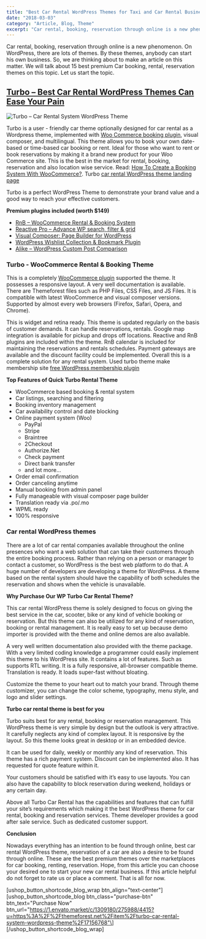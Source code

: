 ```yaml
---
title: "Best Car Rental WordPress Themes for Taxi and Car Rental Business"
date: "2018-03-03"
category: "Article, Blog, Theme"
excerpt: "Car rental, booking, reservation through online is a new phenomenon. On WordPress, there are lots of themes. By these themes, anybody can start his own business. So, we are thinking about to make an article on this matter. We will talk about 15 best premium Car booking, rental, reservation themes on this topic. Let us"
---
```


Car rental, booking, reservation through online is a new phenomenon. On WordPress, there are lots of themes. By these themes, anybody can start his own business. So, we are thinking about to make an article on this matter. We will talk about 15 best premium Car booking, rental, reservation themes on this topic. Let us start the topic.

## [Turbo – Best Car Rental WordPress Themes Can Ease Your Pain](https://1.envato.market/c/1309180/275988/4415?u=https%3A%2F%2Fthemeforest.net%2Fitem%2Fturbo-car-rental-system-wordpress-theme%2F17156768)

![Turbo – Car Rental System WordPress Theme](/assets/blog/images/turbo-banner.png)

Turbo is a user - friendly car theme optionally designed for car rental as a Wordpress theme, implemented with [Woo Commerce booking plugin](https://redq.io/blog/woocommerce-booking-plugin/), visual composer, and multilingual. This theme allows you to book your own date-based or time-based car booking or rent. Ideal for those who want to rent or book reservations by making it a brand new product for your Woo Commerce site. This is the best in the market for rental, booking, reservation and also location wise service. Read: [How To Create a Booking System With WooCommerce?](https://redq.io/blog/create-woocommerce-booking-system/). Turbo [car rental WordPress theme landing page](https://themeforest.net/item/turbo-car-rental-html-template/15939858?s_rank=9)

Turbo is a perfect WordPress Theme to demonstrate your brand value and a good way to reach your effective customers.

**Premium plugins included (worth \$149)**

- [RnB – WooCommerce Rental & Booking System](https://codecanyon.net/item/rnb-woocommerce-rental-booking-system/14835145)
- [Reactive Pro – Advance WP search, filter & grid](https://codecanyon.net/item/reactive-pro-advance-wp-search-filter-grid/17425763)
- [Visual Composer: Page Builder for WordPress](https://codecanyon.net/item/visual-composer-page-builder-for-wordpress/242431)
- [WordPress Wishlist Collection & Bookmark Plugin](https://codecanyon.net/item/woocommerce-wishlist-amp-collection/19241379)
- [Alike – WordPress Custom Post Comparison](https://codecanyon.net/item/alike-any-post-comparison-wordpress/15538788)

### **Turbo - WooCommerce Rental & Booking Theme**

This is a completely [WooCommerce plugin](https://wordpress.org/plugins/woocommerce/) supported the theme. It possesses a responsive layout. A very well documentation is available. There are Themeforest files such as PHP Files, CSS Files, and JS Files. It is compatible with latest WooCommerce and visual composer versions. Supported by almost every web browsers (Firefox, Safari, Opera, and Chrome).

This is widget and retina ready. This theme is updated regularly on the basis of customer demands. It can handle reservations, rentals. Google map integration is available for pickup and drops off locations. Reactive and RnB plugins are included within the theme. RnB calendar is included for maintaining the reservations and rentals schedules. Payment gateways are available and the discount facility could be implemented. Overall this is a complete solution for any rental system. Used turbo theme make membership site [free WordPress membership plugin](https://redq.io/blog/userplace-free-wordpress-membership-plugin/)

**Top Features of Quick Turbo Rental Theme**

- WooCommerce based booking & rental system
- Car listings, searching and filtering
- Booking inventory management
- Car availability control and date blocking
- Online payment system (Woo)
  - PayPal
  - Stripe
  - Braintree
  - 2Checkout
  - Authorize.Net
  - Check payment
  - Direct bank transfer
  - and lot more…
- Order email confirmation
- Order canceling anytime
- Manual booking from admin panel
- Fully manageable with visual composer page builder
- Translation ready via .po/.mo
- WPML ready
- 100% responsive

### **Car rental WordPress themes**

There are a lot of car rental companies available throughout the online presences who want a web solution that can take their customers through the entire booking process. Rather than relying on a person or manager to contact a customer, so WordPress is the best web platform to do that. A huge number of developers are developing a theme for WordPress. A theme based on the rental system should have the capability of both schedules the reservation and shows when the vehicle is unavailable.

**Why Purchase Our WP Turbo Car Rental Theme?**

This car rental WordPress theme is solely designed to focus on giving the best service in the car, scooter, bike or any kind of vehicle booking or reservation. But this theme can also be utilized for any kind of reservation, booking or rental management. It is really easy to set up because demo importer is provided with the theme and online demos are also available.

A very well written documentation also provided with the theme package. With a very limited coding knowledge a programmer could easily implement this theme to his WordPress site. It contains a lot of features. Such as supports RTL writing. It is a fully responsive, all-browser compatible theme. Translation is ready. It loads super-fast without bloating.

Customize the theme to your heart out to match your brand. Through theme customizer, you can change the color scheme, typography, menu style, and logo and slider settings.

**Turbo car rental theme is best for you**

Turbo suits best for any rental, booking or reservation management. This WordPress theme is very simple by design but the outlook is very attractive. It carefully neglects any kind of complex layout. It is responsive by the layout. So this theme looks great in desktop or in an embedded device.

It can be used for daily, weekly or monthly any kind of reservation. This theme has a rich payment system. Discount can be implemented also. It has requested for quote feature within it.

Your customers should be satisfied with it’s easy to use layouts. You can also have the capability to block reservation during weekend, holidays or any certain day.

Above all Turbo Car Rental has the capabilities and features that can fulfill your site’s requirements which making it the best WordPress theme for car rental, booking and reservation services. Theme developer provides a good after sale service. Such as dedicated customer support.



**Conclusion**

Nowadays everything has an intention to be found through online, best car rental WordPress theme, reservation of a car are also a desire to be found through online. These are the best premium themes over the marketplaces for car booking, renting, reservation. Hope, from this article you can choose your desired one to start your new car rental business. If this article helpful do not forget to rate us or place a comment. That is all for now.

[ushop_button_shortcode_blog_wrap btn_align="text-center"\] \[ushop_button_shortcode_blog btn_class="purchase-btn" btn_text="Purchase Now" btn_url="https://1.envato.market/c/1309180/275988/4415?u=https%3A%2F%2Fthemeforest.net%2Fitem%2Fturbo-car-rental-system-wordpress-theme%2F17156768"\] \[/ushop_button_shortcode_blog_wrap\]